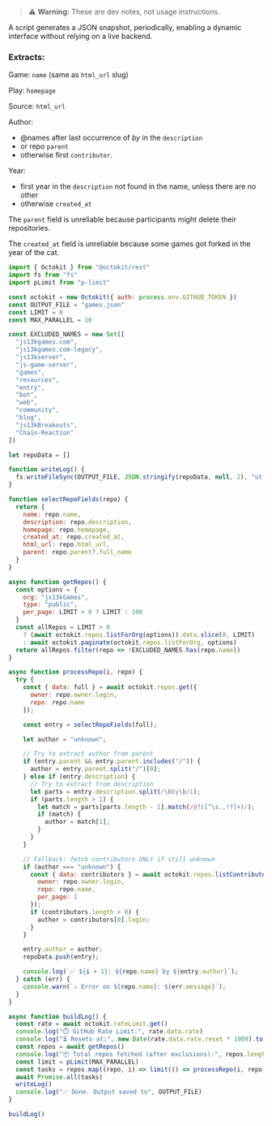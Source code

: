 > ⚠️ **Warning:** These are dev notes, not usage instructions.

A script generates a JSON snapshot, periodically, enabling a dynamic interface without relying on a live backend.

### Extracts:

Game: `name` (same as `html_url` slug)

Play: `homepage`

Source: `html_url`

Author: 
- @names after last occurrence of *by* in the `description`
- or repo `parent`
- otherwise first `contributor`.

Year:
- first year in the `description` not found in the name, unless there are no other
- otherwise `created_at`

The `parent` field is unreliable because participants might delete their repositories.

The `created_at` field is unreliable because some games got forked in the year of the cat.

```js
import { Octokit } from "@octokit/rest"
import fs from "fs"
import pLimit from "p-limit"

const octokit = new Octokit({ auth: process.env.GITHUB_TOKEN })
const OUTPUT_FILE = "games.json"
const LIMIT = 0
const MAX_PARALLEL = 10

const EXCLUDED_NAMES = new Set([
  "js13kgames.com",
  "js13kgames.com-legacy",
  "js13kserver",
  "js-game-server",
  "games",
  "resources",
  "entry",
  "bot",
  "web",
  "community",
  "blog",
  "js13kBreakouts",
  "Chain-Reaction"
])

let repoData = []

function writeLog() {
  fs.writeFileSync(OUTPUT_FILE, JSON.stringify(repoData, null, 2), "utf8")
}

function selectRepoFields(repo) {
  return {
    name: repo.name,
    description: repo.description,
    homepage: repo.homepage,
    created_at: repo.created_at,
    html_url: repo.html_url,
    parent: repo.parent?.full_name
  }
}

async function getRepos() {
  const options = {
    org: "js13kGames",
    type: "public",
    per_page: LIMIT > 0 ? LIMIT : 100
  }
  const allRepos = LIMIT > 0
    ? (await octokit.repos.listForOrg(options)).data.slice(0, LIMIT)
    : await octokit.paginate(octokit.repos.listForOrg, options)
  return allRepos.filter(repo => !EXCLUDED_NAMES.has(repo.name))
}

async function processRepo(i, repo) {
  try {
    const { data: full } = await octokit.repos.get({
      owner: repo.owner.login,
      repo: repo.name
    });

    const entry = selectRepoFields(full);

    let author = "unknown";

    // Try to extract author from parent
    if (entry.parent && entry.parent.includes("/")) {
      author = entry.parent.split("/")[0];
    } else if (entry.description) {
      // Try to extract from description
      let parts = entry.description.split(/\bby\b/i);
      if (parts.length > 1) {
        let match = parts[parts.length - 1].match(/@?([^\s.,!?]+)/);
        if (match) {
          author = match[1];
        }
      }
    }

    // Fallback: fetch contributors ONLY if still unknown
    if (author === "unknown") {
      const { data: contributors } = await octokit.repos.listContributors({
        owner: repo.owner.login,
        repo: repo.name,
        per_page: 1
      });
      if (contributors.length > 0) {
        author = contributors[0].login;
      }
    }

    entry.author = author;
    repoData.push(entry);

    console.log(`✅ ${i + 1}: ${repo.name} by ${entry.author}`);
  } catch (err) {
    console.warn(`⚠️ Error on ${repo.name}: ${err.message}`);
  }
}

async function buildLog() {
  const rate = await octokit.rateLimit.get()
  console.log("⏱️ GitHub Rate Limit:", rate.data.rate)
  console.log("⏳ Resets at:", new Date(rate.data.rate.reset * 1000).toLocaleString())
  const repos = await getRepos()
  console.log("📦 Total repos fetched (after exclusions):", repos.length)
  const limit = pLimit(MAX_PARALLEL)
  const tasks = repos.map((repo, i) => limit(() => processRepo(i, repo)))
  await Promise.all(tasks)
  writeLog()
  console.log("✅ Done. Output saved to", OUTPUT_FILE)
}

buildLog()
```
